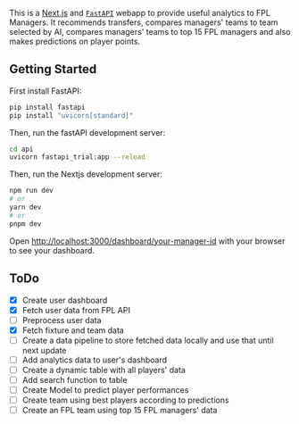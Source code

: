 This is a [Next.js](https://nextjs.org/) and [`FastAPI`](https://fastapi.tiangolo.com/) webapp to provide useful analytics to FPL Managers. It recommends transfers, compares managers' teams to team selected by AI, compares managers' teams to top 15 FPL managers and also makes predictions on player points.

## Getting Started

First install FastAPI:

```bash
pip install fastapi
pip install "uvicorn[standard]"
```

Then, run the fastAPI development server:

```bash
cd api
uvicorn fastapi_trial:app --reload
```

Then, run the Nextjs development server:

```bash
npm run dev
# or
yarn dev
# or
pnpm dev
```

Open [http://localhost:3000/dashboard/your-manager-id](http://localhost:3000/dashboard/your-manager-id) with your browser to see your dashboard.

## ToDo
- [x] Create user dashboard
- [x] Fetch user data from FPL API
- [ ] Preprocess user data
- [x] Fetch fixture and team data
- [ ] Create a data pipeline to store fetched data locally and use that until next update
- [ ] Add analytics data to user's dashboard
- [ ] Create a dynamic table with all players' data
- [ ] Add search function to table
- [ ] Create Model to predict player performances
- [ ] Create team using best players according to predictions
- [ ] Create an FPL team using top 15 FPL managers' data